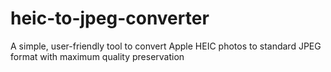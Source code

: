 # heic-to-jpeg-converter
A simple, user-friendly tool to convert Apple HEIC photos to standard JPEG format with maximum quality preservation
